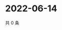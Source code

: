 # 2022-06-14

共 0 条

<!-- BEGIN WEIBO -->
<!-- 最后更新时间 Tue Jun 14 2022 04:17:22 GMT+0800 (China Standard Time) -->

<!-- END WEIBO -->

